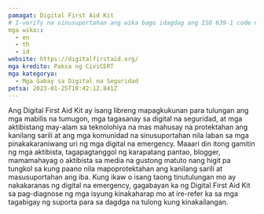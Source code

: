 ```yaml
---
pamagat: Digital First Aid Kit
# I-verify na sinusuportahan ang wika bago idagdag ang ISO 639-1 code nito dito. walang country code, ibig sabihin, ms sa halip na ms_MY.
mga wika::
  - en
  - th
  - id
website: https://digitalfirstaid.org/
mga kredito: Paksa ng CiviCERT
mga kategorya:
  - Mga Gabay sa Digital na Seguridad
petsa: 2023-01-25T10:42:12.841Z
---
```

Ang Digital First Aid Kit ay isang libreng mapagkukunan para tulungan ang mga mabilis na tumugon, mga tagasanay sa digital na seguridad, at mga aktibistang may-alam sa teknolohiya na mas mahusay na protektahan ang kanilang sarili at ang mga komunidad na sinusuportahan nila laban sa mga pinakakaraniwang uri ng mga digital na emergency. Maaari din itong gamitin ng mga aktibista, tagapagtanggol ng karapatang pantao, blogger, mamamahayag o aktibista sa media na gustong matuto nang higit pa tungkol sa kung paano nila mapoprotektahan ang kanilang sarili at masusuportahan ang iba. Kung ikaw o isang taong tinutulungan mo ay nakakaranas ng digital na emergency, gagabayan ka ng Digital First Aid Kit sa pag-diagnose ng mga isyung kinakaharap mo at ire-refer ka sa mga tagabigay ng suporta para sa dagdga na tulong kung kinakailangan.